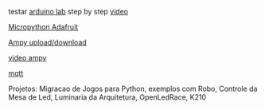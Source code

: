  testar [arduino lab](https://labs.arduino.cc/en/labs/micropython) step by step [video](https://www.youtube.com/watch?v=HkCaTPMm0RE)


[Micropython Adafruit](https://learn.adafruit.com/micropython-basics-esp8266-webrepl?view=all)

[Ampy upload/download](
https://learn.adafruit.com/micropython-basics-load-files-and-run-code/overview)

[video ampy](https://www.youtube.com/watch?v=hrjtAYMrxF4)

[mqtt](https://www.dobitaobyte.com.br/como-utilizar-mqtt-no-esp8266-com-micropython/)

Projetos: Migracao de Jogos para Python, exemplos com Robo, Controle da Mesa de Led, Luminaria da Arquitetura, OpenLedRace, K210


